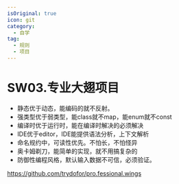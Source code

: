 ```yaml
---
isOriginal: true
icon: git
category:
  - 自学
tag:
  - 规则
  - 项目
---
```


# SW03.专业大翅项目

* 静态优于动态，能编码的就不反射。
* 强类型优于弱类型，能class就不map，能enum就不const
* 编译时优于运行时，能在编译时解决的必须解决
* IDE优于editor，IDE能提供语法分析，上下文解析
* 命名规约中，可读性优先。不怕长，不怕怪异
* 奥卡姆剃刀，能简单的实现，就不用搞复杂的
* 防御性编程风格，默认输入数据不可信，必须验证。


<https://github.com/trydofor/pro.fessional.wings>
